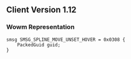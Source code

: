 ## Client Version 1.12

### Wowm Representation
```rust,ignore
smsg SMSG_SPLINE_MOVE_UNSET_HOVER = 0x0308 {
    PackedGuid guid;    
}

```
